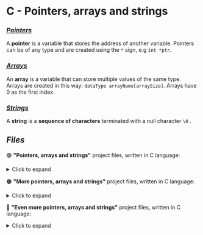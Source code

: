 C - Pointers, arrays and strings
=

### [*Pointers*](https://www.tutorialspoint.com/cprogramming/c_pointers.htm)
A **pointer** is a variable that stores the address of another variable. Pointers can be of any type and are created using the `*` sign, e.g `int *ptr`.

### [*Arrays*](https://www.tutorialspoint.com/cprogramming/c_arrays.htm)
An **array** is a variable that can store multiple values of the same type. Arrays are created in this way: `dataType arrayName[arraySize]`. Arrays have 0 as the first index.

### [*Strings*](https://www.tutorialspoint.com/cprogramming/c_strings.htm)
A **string** is a **sequence of characters** terminated with a null character `\0` . 


## *Files*
🟢 **"Pointers, arrays and strings"** project files, written in C language:

<!-- ⛔️ MD-MAGIC-EXAMPLE:START (TOC:collapse=true&collapseText=Click to expand) -->
<details>
<summary>Click to expand</summary>


File name | Description
:-------- | :----------
[0-reset_to_98.c](https://github.com/Donaldoo/holbertonschool-low_level_programming/blob/main/pointers_arrays_strings/0-reset_to_98.c) | Function that takes a pointer to an `int` as parameter and updates the value it points to to `98`.
[1-swap.c](https://github.com/Donaldoo/holbertonschool-low_level_programming/blob/main/pointers_arrays_strings/1-swap.c) | Function that swaps the values of two integers.
[2-strlen.c](https://github.com/Donaldoo/holbertonschool-low_level_programming/blob/main/pointers_arrays_strings/2-strlen.c) | Function that returns the length of a string.
[3-puts.c](https://github.com/Donaldoo/holbertonschool-low_level_programming/blob/main/pointers_arrays_strings/3-puts.c) | Function that prints a string to `stdout`.
[4-print_rev.c](https://github.com/Donaldoo/holbertonschool-low_level_programming/blob/main/pointers_arrays_strings/4-print_rev.c) | Function that prints a string in reverse.
[5-rev_string.c](https://github.com/Donaldoo/holbertonschool-low_level_programming/blob/main/pointers_arrays_strings/5-rev_string.c) | Function that reverses a string.
[6-puts2.c](https://github.com/Donaldoo/holbertonschool-low_level_programming/blob/main/pointers_arrays_strings/6-puts2.c) | Function that prints every other character of a string, starting with the first character.
[7-puts_half.c](https://github.com/Donaldoo/holbertonschool-low_level_programming/blob/main/pointers_arrays_strings/7-puts_half.c) | Function that prints the second half of a string.
[8-print_array.c](https://github.com/Donaldoo/holbertonschool-low_level_programming/blob/main/pointers_arrays_strings/8-print_array.c) | Function that prints `n` elements of an array of integers.
[9-strcpy.c](https://github.com/Donaldoo/holbertonschool-low_level_programming/blob/main/pointers_arrays_strings/9-strcpy.c) | Copies the string pointed to by `src`, including the terminating null byte, to the buffer pointed to by `dest`.
[100-atoi.c](https://github.com/Donaldoo/holbertonschool-low_level_programming/blob/main/pointers_arrays_strings/100-atoi.c) | Converts a string to an integer.


</details>
<!-- ⛔️ MD-MAGIC-EXAMPLE:END -->

🟠 **"More pointers, arrays and strings"** project files, written in C language:

<!-- ⛔️ MD-MAGIC-EXAMPLE:START (TOC:collapse=true&collapseText=Click to expand) -->
<details>
<summary>Click to expand</summary>

File name | Description
:--------- | :-----------
[0-strcat.c](https://github.com/Donaldoo/holbertonschool-low_level_programming/blob/main/pointers_arrays_strings/0-strcat.c) | Function that concatenates two strings.
[1-strncat.c](https://github.com/Donaldoo/holbertonschool-low_level_programming/blob/main/pointers_arrays_strings/1-strncat.c) | Function that concatenates two strings, using `n` bytes from `src`.
[2-strncpy.c](https://github.com/Donaldoo/holbertonschool-low_level_programming/blob/main/pointers_arrays_strings/2-strncpy.c) | Function that copies a string.
[3-strcmp.c](https://github.com/Donaldoo/holbertonschool-low_level_programming/blob/main/pointers_arrays_strings/3-strcmp.c) | Function that compares two strings.
[4-rev_array.c](https://github.com/Donaldoo/holbertonschool-low_level_programming/blob/main/pointers_arrays_strings/4-rev_array.c) | Function that reverses the content of an array of integers.
[5-string_toupper.c	](https://github.com/Donaldoo/holbertonschool-low_level_programming/blob/main/pointers_arrays_strings/5-string_toupper.c	) | Function that changes all lowercase letters of a string to uppercase.
[6-cap_string.c](https://github.com/Donaldoo/holbertonschool-low_level_programming/blob/main/pointers_arrays_strings/6-cap_string.c) | Function that capitalizes all words of a string.
[7-leet.c](https://github.com/Donaldoo/holbertonschool-low_level_programming/blob/main/pointers_arrays_strings/7-leet.c) | Function that encodes a string into [1337](https://en.wikipedia.org/wiki/Leet).
[100-rot13.c](https://github.com/Donaldoo/holbertonschool-low_level_programming/blob/main/pointers_arrays_strings/100-rot13.c) | Function that encodes a string using [rot13](https://en.wikipedia.org/wiki/ROT13).

</details>
<!-- ⛔️ MD-MAGIC-EXAMPLE:END -->

🔴 **"Even more pointers, arrays and strings"** project files, written in C language:

<!-- ⛔️ MD-MAGIC-EXAMPLE:START (TOC:collapse=true&collapseText=Click to expand) -->
<details>
<summary>Click to expand</summary>
  
File name | Description
:-------- | :-----------
[0-memset.c](https://github.com/Donaldoo/holbertonschool-low_level_programming/blob/main/pointers_arrays_strings/0-memset.c) | Function that fills memory with a constant byte.
[1-memcpy.c](https://github.com/Donaldoo/holbertonschool-low_level_programming/blob/main/pointers_arrays_strings/1-memcpy.c) | Function copies `n` bytes from memory area `src` to memory area `dest`.
[2-strchr.c](https://github.com/Donaldoo/holbertonschool-low_level_programming/blob/main/pointers_arrays_strings/2-strchr.c) | Function that locates a character in a string.
[3-strspn.c](https://github.com/Donaldoo/holbertonschool-low_level_programming/blob/main/pointers_arrays_strings/3-strspn.c) | Function that gets the length of a prefix substring.
[4-strpbrk.c](https://github.com/Donaldoo/holbertonschool-low_level_programming/blob/main/pointers_arrays_strings/4-strpbrk.c) | Function that searches a string for any of a set of bytes.
[5-strstr.c](https://github.com/Donaldoo/holbertonschool-low_level_programming/blob/main/pointers_arrays_strings/5-strstr.c) | Function that locates a substring.
[7-print_chessboard.c](https://github.com/Donaldoo/holbertonschool-low_level_programming/blob/main/pointers_arrays_strings/7-print_chessboard.c) | Function that prints the chessboard. 
[8-print_diagsums.c](https://github.com/Donaldoo/holbertonschool-low_level_programming/blob/main/pointers_arrays_strings/8-print_diagsums.c) | Function that prints the sum of the two diagonals of a square matrix of integers.
[100-set_string.c](https://github.com/Donaldoo/holbertonschool-low_level_programming/blob/main/pointers_arrays_strings/100-set_string.c) | Function that sets the value of a pointer to a char.
[101-crackme_password](https://github.com/Donaldoo/holbertonschool-low_level_programming/blob/main/pointers_arrays_strings/101-crackme_password) | File that contains the password for the [crackme2](https://github.com/holbertonschool/0x06.c) executable.
  
  
</details>
<!-- ⛔️ MD-MAGIC-EXAMPLE:END -->
